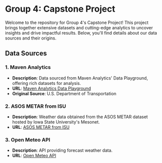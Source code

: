 # Group 4: Capstone Project

Welcome to the repository for Group 4's Capstone Project! This project brings together extensive datasets and cutting-edge analytics to uncover insights and drive impactful results. Below, you'll find details about our data sources and their origins.

## Data Sources

### 1. Maven Analytics
- **Description**: Data sourced from Maven Analytics' Data Playground, offering rich datasets for analysis.
- **URL**: [Maven Analytics Data Playground](https://www.mavenanalytics.io/data-playground)
- **Original Source**: U.S. Department of Transportation

### 2. ASOS METAR from ISU
- **Description**: Weather data obtained from the ASOS METAR dataset hosted by Iowa State University's Mesonet.
- **URL**: [ASOS METAR from ISU](https://mesonet.agron.iastate.edu/request/download.phtml?network=ASOS)

### 3. Open Meteo API
- **Description**: API providing forecast weather data.
- **URL**: [Open Meteo API](https://open-meteo.com/)
